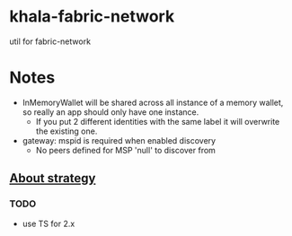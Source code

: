 # khala-fabric-network
util for fabric-network

# Notes
- InMemoryWallet will be shared across all instance of a memory wallet, so really an app should only have one instance.
    - If you put 2 different identities with the same label it will overwrite the existing one.
- gateway: mspid is required when enabled discovery
    - No peers defined for MSP 'null' to discover from 

## [About strategy](./STRATEGY.md)


### TODO
- use TS for 2.x